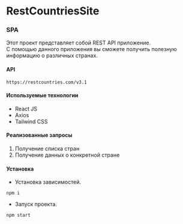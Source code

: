 # RestCountriesSite

### SPA
Этот проект представляет собой REST API приложение.<br/>
С помощью данного приложения вы сможете получить полезную информацию о различных странах.

#### API
~~~
https://restcountries.com/v3.1
~~~

#### Используемые технологии
- React JS
- Axios
- Tailwind CSS

#### Реализованные запросы
1. Получение списка стран
2. Получение данных о конкретной стране

#### Установка
- Установка зависимостей.
~~~
npm i
~~~
- Запуск проекта.
~~~
npm start
~~~
